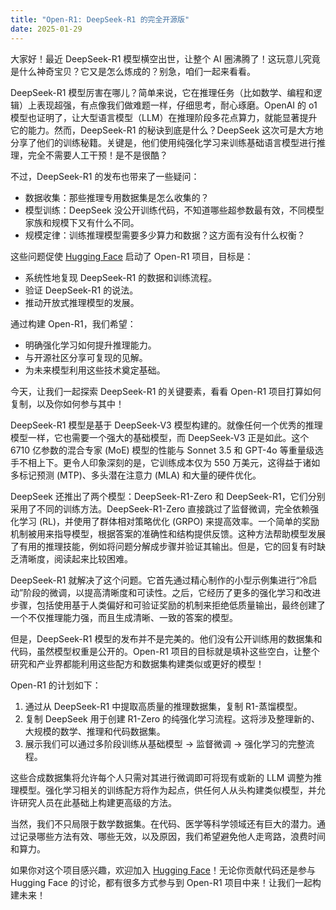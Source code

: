 ```yaml
---
title: "Open-R1: DeepSeek-R1 的完全开源版"
date: 2025-01-29
---
```

大家好！最近 DeepSeek-R1 模型横空出世，让整个 AI 圈沸腾了！这玩意儿究竟是什么神奇宝贝？它又是怎么炼成的？别急，咱们一起来看看。

DeepSeek-R1 模型厉害在哪儿？简单来说，它在推理任务（比如数学、编程和逻辑）上表现超强，有点像我们做难题一样，仔细思考，耐心琢磨。OpenAI 的 o1 模型也证明了，让大型语言模型（LLM）在推理阶段多花点算力，就能显著提升它的能力。然而，DeepSeek-R1 的秘诀到底是什么？DeepSeek 这次可是大方地分享了他们的训练秘籍。关键是，他们使用纯强化学习来训练基础语言模型进行推理，完全不需要人工干预！是不是很酷？

不过，DeepSeek-R1 的发布也带来了一些疑问：

* 数据收集：那些推理专用数据集是怎么收集的？
* 模型训练：DeepSeek 没公开训练代码，不知道哪些超参数最有效，不同模型家族和规模下又有什么不同。
* 规模定律：训练推理模型需要多少算力和数据？这方面有没有什么权衡？

这些问题促使 [Hugging Face](https://huggingface.co/) 启动了 Open-R1 项目，目标是：

* 系统性地复现 DeepSeek-R1 的数据和训练流程。
* 验证 DeepSeek-R1 的说法。
* 推动开放式推理模型的发展。

通过构建 Open-R1，我们希望：

* 明确强化学习如何提升推理能力。
* 与开源社区分享可复现的见解。
* 为未来模型利用这些技术奠定基础。

今天，让我们一起探索 DeepSeek-R1 的关键要素，看看 Open-R1 项目打算如何复制，以及你如何参与其中！

DeepSeek-R1 模型是基于 DeepSeek-V3 模型构建的。就像任何一个优秀的推理模型一样，它也需要一个强大的基础模型，而 DeepSeek-V3 正是如此。这个 6710 亿参数的混合专家 (MoE) 模型的性能与 Sonnet 3.5 和 GPT-4o 等重量级选手不相上下。更令人印象深刻的是，它训练成本仅为 550 万美元，这得益于诸如多标记预测 (MTP)、多头潜在注意力 (MLA) 和大量的硬件优化。

DeepSeek 还推出了两个模型：DeepSeek-R1-Zero 和 DeepSeek-R1，它们分别采用了不同的训练方法。DeepSeek-R1-Zero 直接跳过了监督微调，完全依赖强化学习 (RL)，并使用了群体相对策略优化 (GRPO) 来提高效率。一个简单的奖励机制被用来指导模型，根据答案的准确性和结构提供反馈。这种方法帮助模型发展了有用的推理技能，例如将问题分解成步骤并验证其输出。但是，它的回复有时缺乏清晰度，阅读起来比较困难。

DeepSeek-R1 就解决了这个问题。它首先通过精心制作的小型示例集进行“冷启动”阶段的微调，以提高清晰度和可读性。之后，它经历了更多的强化学习和改进步骤，包括使用基于人类偏好和可验证奖励的机制来拒绝低质量输出，最终创建了一个不仅推理能力强，而且生成清晰、一致的答案的模型。

但是，DeepSeek-R1 模型的发布并不是完美的。他们没有公开训练用的数据集和代码，虽然模型权重是公开的。Open-R1 项目的目标就是填补这些空白，让整个研究和产业界都能利用这些配方和数据集构建类似或更好的模型！

Open-R1 的计划如下：

1. 通过从 DeepSeek-R1 中提取高质量的推理数据集，复制 R1-蒸馏模型。
2. 复制 DeepSeek 用于创建 R1-Zero 的纯强化学习流程。这将涉及整理新的、大规模的数学、推理和代码数据集。
3. 展示我们可以通过多阶段训练从基础模型 → 监督微调 → 强化学习的完整流程。

这些合成数据集将允许每个人只需对其进行微调即可将现有或新的 LLM 调整为推理模型。强化学习相关的训练配方将作为起点，供任何人从头构建类似模型，并允许研究人员在此基础上构建更高级的方法。

当然，我们不只局限于数学数据集。在代码、医学等科学领域还有巨大的潜力。通过记录哪些方法有效、哪些无效，以及原因，我们希望避免他人走弯路，浪费时间和算力。

如果你对这个项目感兴趣，欢迎加入 [Hugging Face](https://huggingface.co/)！无论你贡献代码还是参与 Hugging Face 的讨论，都有很多方式参与到 Open-R1 项目中来！让我们一起构建未来！
